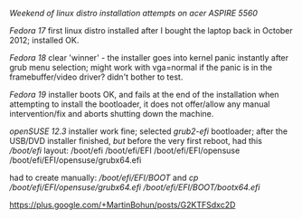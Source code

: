 *Weekend of linux distro installation attempts on _acer_ ASPIRE 5560*

*Fedora 17* first linux distro installed after I bought the laptop back in October 2012; installed OK.

*Fedora 18* clear 'winner' - the installer goes into kernel panic instantly after grub menu selection; might work with vga=normal if the panic is in the framebuffer/video driver? didn't bother to test.  

*Fedora 19* installer boots OK, and fails at the end of the installation when attempting to install the bootloader, it does not offer/allow any manual intervention/fix and aborts shutting down the machine.

*openSUSE 12.3*  installer work fine; selected *grub2-efi* bootloader; after the USB/DVD installer finished, *but* before the very first reboot, had this _/boot/efi_ layout:
/boot/efi
/boot/efi/EFI
/boot/efi/EFI/opensuse
/boot/efi/EFI/opensuse/grubx64.efi

had to create manually: _/boot/efi/EFI/BOOT_ and _cp /boot/efi/EFI/opensuse/grubx64.efi /boot/efi/EFI/BOOT/bootx64.efi_

https://plus.google.com/+MartinBohun/posts/G2KTFSdxc2D
